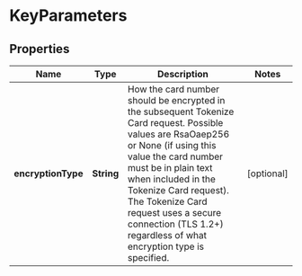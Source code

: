 
# KeyParameters

## Properties
Name | Type | Description | Notes
------------ | ------------- | ------------- | -------------
**encryptionType** | **String** | How the card number should be encrypted in the subsequent Tokenize Card request. Possible values are RsaOaep256 or None (if using this value the card number must be in plain text when included in the Tokenize Card request). The Tokenize Card request uses a secure connection (TLS 1.2+) regardless of what encryption type is specified. |  [optional]




